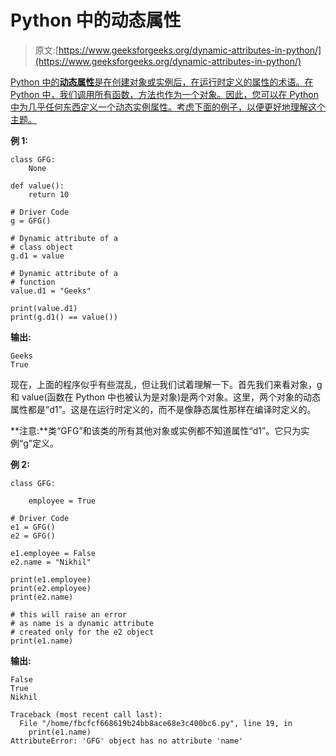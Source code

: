 # Python 中的动态属性

> 原文:[https://www.geeksforgeeks.org/dynamic-attributes-in-python/](https://www.geeksforgeeks.org/dynamic-attributes-in-python/)

[Python 中的**动态属性**是在创建对象或实例后，在运行时定义的属性的术语。在 Python 中，我们调用所有函数，方法也作为一个对象。因此，您可以在 Python 中为几乎任何东西定义一个动态实例属性。考虑下面的例子，以便更好地理解这个主题。](https://www.geeksforgeeks.org/python-programming-language/)

**例 1:**

```
class GFG:
    None

def value():
    return 10

# Driver Code
g = GFG()

# Dynamic attribute of a
# class object
g.d1 = value

# Dynamic attribute of a 
# function
value.d1 = "Geeks"

print(value.d1)
print(g.d1() == value())
```

**输出:**

```
Geeks
True
```

现在，上面的程序似乎有些混乱，但让我们试着理解一下。首先我们来看对象，g 和 value(函数在 Python 中也被认为是对象)是两个对象。这里，两个对象的动态属性都是“d1”。这是在运行时定义的，而不是像静态属性那样在编译时定义的。

**注意:**类“GFG”和该类的所有其他对象或实例都不知道属性“d1”。它只为实例“g”定义。

**例 2:**

```
class GFG:

    employee = True

# Driver Code
e1 = GFG()
e2 = GFG()

e1.employee = False
e2.name = "Nikhil"

print(e1.employee)
print(e2.employee)
print(e2.name)

# this will raise an error 
# as name is a dynamic attribute
# created only for the e2 object
print(e1.name)
```

**输出:**

```
False
True
Nikhil
```

```
Traceback (most recent call last):
  File "/home/fbcfcf668619b24bb8ace68e3c400bc6.py", line 19, in 
    print(e1.name)
AttributeError: 'GFG' object has no attribute 'name'
```